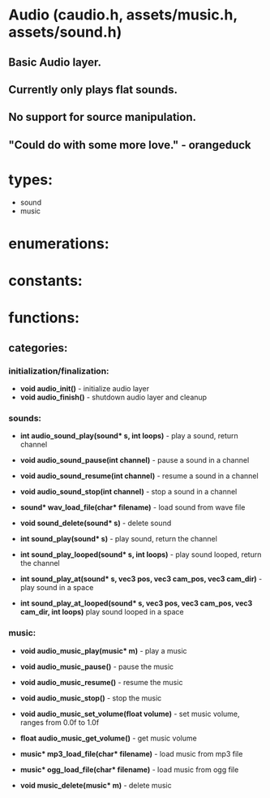 # Audio (caudio.h, assets/music.h, assets/sound.h)
## Basic Audio layer.

## Currently only plays flat sounds.
## No support for source manipulation.
## "Could do with some more love." - orangeduck  

# **types**:
* sound
* music
# **enumerations**:


# **constants**:


# **functions**:
## categories:

### **initialization/finalization**:
* **void audio_init()** - initialize audio layer
* **void audio_finish()** - shutdown audio layer and cleanup

### **sounds**:

* **int audio_sound_play(sound\* s, int loops)** - play a sound, return channel
* **void audio_sound_pause(int channel)** - pause a sound in a channel
* **void audio_sound_resume(int channel)** - resume a sound in a channel
* **void audio_sound_stop(int channel)** - stop a sound in a channel

* **sound\* wav_load_file(char\* filename)** - load sound from wave file
* **void sound_delete(sound\* s)** - delete sound

* **int sound_play(sound\* s)** - play sound, return the channel
* **int sound_play_looped(sound\* s, int loops)** - play sound looped, return the channel

* **int sound_play_at(sound\* s, vec3 pos, vec3 cam_pos, vec3 cam_dir)** - play sound in a space
* **int sound_play_at_looped(sound\* s, vec3 pos, vec3 cam_pos, vec3 cam_dir, int loops)** play sound looped in a space

### **music**:
* **void audio_music_play(music\* m)** - play a music
* **void audio_music_pause()** - pause the music
* **void audio_music_resume()** - resume the music
* **void audio_music_stop()** - stop the music

* **void audio_music_set_volume(float volume)** - set music volume, ranges from 0.0f to 1.0f
* **float audio_music_get_volume()** - get music volume

* **music\* mp3_load_file(char\* filename)** - load music from mp3 file
* **music\* ogg_load_file(char\* filename)** - load music from ogg file
* **void music_delete(music\* m)** - delete music






